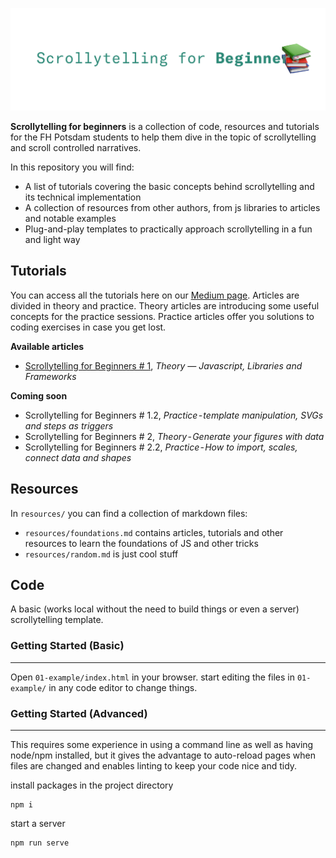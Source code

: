 ![Scrollytelling for Beginners](cover-sfb.png)

**Scrollytelling for beginners** is a collection of code, resources and tutorials
for the FH Potsdam students to help them dive in the topic of scrollytelling and
scroll controlled narratives.

In this repository you will find:
* A list of tutorials covering the basic concepts behind scrollytelling and its
technical implementation
* A collection of resources from other authors, from js libraries to articles and
notable examples
* Plug-and-play templates to practically approach scrollytelling in a fun and light way

## Tutorials
You can access all the tutorials here on our [Medium page](https://medium.com/@scrollyforbeginners).
Articles are divided in theory and practice.
Theory articles are introducing some useful concepts for the practice sessions.
Practice articles offer you solutions to coding exercises in case you get lost.

**Available articles**
* [Scrollytelling for Beginners # 1](https://medium.com/@scrollyforbeginners/scrollytelling-for-beginners-1-551c5bad9631), *Theory — Javascript, Libraries and Frameworks*

**Coming soon**
* Scrollytelling for Beginners # 1.2, *Practice - template manipulation, SVGs and steps as triggers*
* Scrollytelling for Beginners # 2, *Theory - Generate your figures with data*
* Scrollytelling for Beginners # 2.2, *Practice - How to import, scales, connect data and shapes*


## Resources
In `resources/` you can find a collection of markdown files:
* `resources/foundations.md` contains articles, tutorials and other resources to learn the foundations of JS and other tricks
* `resources/random.md` is just cool stuff

## Code

A basic (works local without the need to build things or even a server)
scrollytelling template.


### Getting Started (Basic)
------
Open `01-example/index.html` in your browser. start editing the files in `01-example/`
in any code editor to change things.

### Getting Started (Advanced)
------
This requires some experience in using a command line as well as having node/npm
installed, but it gives the advantage to auto-reload pages when files are changed
and enables linting to keep your code nice and tidy.

install packages in the project directory
```
npm i
```

start a server
```
npm run serve
```
